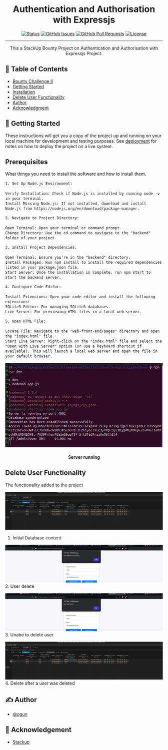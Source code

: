 <h1 align="center">Authentication and Authorisation with Expressjs</h1>

<div align="center">

[![Status](https://img.shields.io/badge/status-active-success.svg)]()
[![GitHub Issues](https://img.shields.io/github/issues/kylelobo/The-Documentation-Compendium.svg)](https://github.com/alibaba0010/authentication-and-authorisation-with-expressjs/issues)
[![GitHub Pull Requests](https://img.shields.io/github/issues-pr/kylelobo/The-Documentation-Compendium.svg)](https://github.com/kylelobo/The-Documentation-Compendium/pulls)
[![License](https://img.shields.io/badge/license-MIT-blue.svg)](/LICENSE)

</div>

---

<p align="center"> This a StackUp Bounty Project on Authentication and Authorisation with Expressjs Project.
    <br> 
</p>

## 📝 Table of Contents

- [Bounty Challenge II](./back-end/README.md)
- [Getting Started](#getting_started)
- [Installation](#installation)
- [Delete User Functionality](#user-delete)
- [Author](#author)
- [Acknowledgment](#acknowledgement)

## 🏁 Getting Started <a name = "getting_started"></a>

These instructions will get you a copy of the project up and running on your local machine for development and testing purposes. See [deployment](#deployment) for notes on how to deploy the project on a live system.

## Prerequisites <a name = "installation"></a>

What things you need to install the software and how to install them.

```
1. Set Up Node.js Environment:

Verify Installation: Check if Node.js is installed by running node -v in your terminal.
Install Missing Node.js: If not installed, download and install Node.js from https://nodejs.org/en/download/package-manager.

```
```
2. Navigate to Project Directory:

Open Terminal: Open your terminal or command prompt.
Change Directory: Use the cd command to navigate to the "backend" folder of your project.
```
```
3. Install Project Dependencies:

Open Terminal: Ensure you're in the "backend" directory.
Install Packages: Run npm install to install the required dependencies listed in your package.json file.
Start Server: Once the installation is complete, run npm start to start the backend server.
```
```
4. Configure Code Editor:

Install Extensions: Open your code editor and install the following extensions:
SQLite3 Editor: For managing SQLite3 databases.
Live Server: For previewing HTML files in a local web server.
```
```
5. Open HTML File:

Locate File: Navigate to the "web-front-end/pages" directory and open the "index.html" file.
Start Live Server: Right-click on the "index.html" file and select the "Open with Live Server" option (or use a keyboard shortcut if available). This will launch a local web server and open the file in your default browser.
```
![](./screenshots/server.png)

<h4 align="center">Server running</h4>

## Delete User Functionality <a name = "user-delete"></a>

The functionality added to the project

![](./screenshots/db.png)
1. Initial Database content

![](./screenshots/delete.png)
2. User delete

![](./screenshots/not-delete.png)
3. Unabe to delete user

![](./screenshots/after-delete.png)
4. Delete after a user was deleted

## ✍️ Author <a name = "author"></a>

- [@ogun](https://github.com/ogun83394)

## 🎉 Acknowledgement <a name = "acknowledgement"></a>

- [Stackup](https://stackup.dev/)
